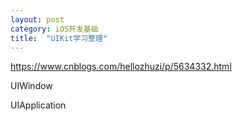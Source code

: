 ```yaml
---
layout: post
category: iOS开发基础
title:  "UIKit学习整理" 
---
```


https://www.cnblogs.com/hellozhuzi/p/5634332.html

UIWindow



UIApplication